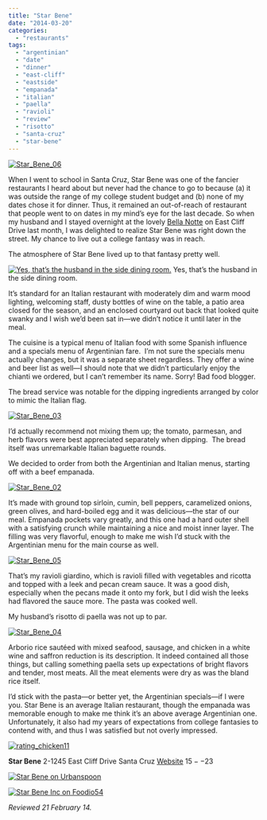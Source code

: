 ```yaml
---
title: "Star Bene"
date: "2014-03-20"
categories:
  - "restaurants"
tags:
  - "argentinian"
  - "date"
  - "dinner"
  - "east-cliff"
  - "eastside"
  - "empanada"
  - "italian"
  - "paella"
  - "ravioli"
  - "review"
  - "risotto"
  - "santa-cruz"
  - "star-bene"
---
```


[![Star_Bene_06](http://s3.amazonaws.com/thegourmez-wpmedia/2014/03/Star_Bene_06-500x333.jpg)](http://www.thegourmez.com/2014/03/star-bene/star_bene_06/)

When I went to school in Santa Cruz, Star Bene was one of the fancier restaurants I heard about but never had the chance to go to because (a) it was outside the range of my college student budget and (b) none of my dates chose it for dinner. Thus, it remained an out-of-reach of restaurant that people went to on dates in my mind’s eye for the last decade. So when my husband and I stayed overnight at the lovely [Bella Notte](http://www.bellanotteinn.com/) on East Cliff Drive last month, I was delighted to realize Star Bene was right down the street. My chance to live out a college fantasy was in reach.

The atmosphere of Star Bene lived up to that fantasy pretty well.




<div class="caption">

[![Yes, that’s the husband in the side dining room.](http://s3.amazonaws.com/thegourmez-wpmedia/2014/03/Star_Bene_01-500x333.jpg)](http://www.thegourmez.com/2014/03/star-bene/star_bene_01/) Yes, that’s the husband in the side dining room.</div>


It’s standard for an Italian restaurant with moderately dim and warm mood lighting, welcoming staff, dusty bottles of wine on the table, a patio area closed for the season, and an enclosed courtyard out back that looked quite swanky and I wish we’d been sat in—we didn’t notice it until later in the meal.

The cuisine is a typical menu of Italian food with some Spanish influence and a specials menu of Argentinian fare.  I’m not sure the specials menu actually changes, but it was a separate sheet regardless. They offer a wine and beer list as well—I should note that we didn’t particularly enjoy the chianti we ordered, but I can’t remember its name. Sorry! Bad food blogger.

The bread service was notable for the dipping ingredients arranged by color to mimic the Italian flag.

[![Star_Bene_03](http://s3.amazonaws.com/thegourmez-wpmedia/2014/03/Star_Bene_03-500x277.jpg)](http://www.thegourmez.com/2014/03/star-bene/star_bene_03/)

I’d actually recommend not mixing them up; the tomato, parmesan, and herb flavors were best appreciated separately when dipping.  The bread itself was unremarkable Italian baguette rounds.

We decided to order from both the Argentinian and Italian menus, starting off with a beef empanada.

[![Star_Bene_02](http://s3.amazonaws.com/thegourmez-wpmedia/2014/03/Star_Bene_02-500x333.jpg)](http://www.thegourmez.com/2014/03/star-bene/star_bene_02/)

It’s made with ground top sirloin, cumin, bell peppers, caramelized onions, green olives, and hard-boiled egg and it was delicious—the star of our meal. Empanada pockets vary greatly, and this one had a hard outer shell with a satisfying crunch while maintaining a nice and moist inner layer. The filling was very flavorful, enough to make me wish I’d stuck with the Argentinian menu for the main course as well.

[![Star_Bene_05](http://s3.amazonaws.com/thegourmez-wpmedia/2014/03/Star_Bene_05-500x333.jpg)](http://www.thegourmez.com/2014/03/star-bene/star_bene_05/)

That’s my ravioli giardino, which is ravioli filled with vegetables and ricotta and topped with a leek and pecan cream sauce. It was a good dish, especially when the pecans made it onto my fork, but I did wish the leeks had flavored the sauce more. The pasta was cooked well.

My husband’s risotto di paella was not up to par.

[![Star_Bene_04](http://s3.amazonaws.com/thegourmez-wpmedia/2014/03/Star_Bene_04-500x333.jpg)](http://www.thegourmez.com/2014/03/star-bene/star_bene_04/)

Arborio rice sautéed with mixed seafood, sausage, and chicken in a white wine and saffron reduction is its description. It indeed contained all those things, but calling something paella sets up expectations of bright flavors and tender, most meats. All the meat elements were dry as was the bland rice itself.

I’d stick with the pasta—or better yet, the Argentinian specials—if I were you. Star Bene is an average Italian restaurant, though the empanada was memorable enough to make me think it’s an above average Argentinian one. Unfortunately, it also had my years of expectations from college fantasies to contend with, and thus I was satisfied but not overly impressed.

[![rating_chicken11](http://s3.amazonaws.com/thegourmez-wpmedia/2009/02/rating_chicken11.gif)](http://www.thegourmez.com/2009/02/barten-guestier-private-selection-merlot-2006/rating_chicken11/)

**Star Bene** 2-1245 East Cliff Drive Santa Cruz [Website](http://www.star-bene.com/) $15--$23

[![Star Bene on Urbanspoon](http://www.urbanspoon.com/b/link/765497/minilink.gif)](http://www.urbanspoon.com/r/277/765497/restaurant/Monterey-Bay/Star-Bene-Santa-Cruz)

[![Star Bene Inc on Foodio54](http://foodio54.com/images/badge-2-10e17.jpg)](http://foodio54.com/restaurant/Santa-Cruz-CA/10e17/Star-Bene-Inc)

_Reviewed 21 February 14._
